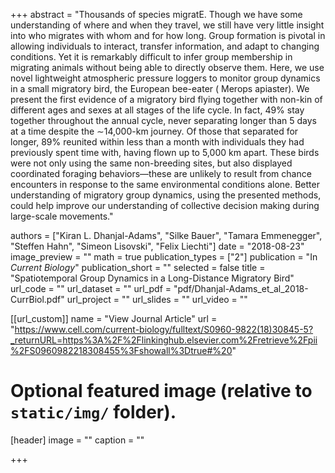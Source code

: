 +++
abstract = "Thousands of species migratE. Though we have some understanding of where and when they travel, we still have very little insight into who migrates with whom and for how long. Group formation is pivotal in allowing individuals to interact, transfer information, and adapt to changing conditions. Yet it is remarkably difficult to infer group membership in migrating animals without being able to directly observe them. Here, we use novel lightweight atmospheric pressure loggers to monitor group dynamics in a small migratory bird, the European bee-eater ( Merops apiaster). We present the first evidence of a migratory bird flying together with non-kin of different ages and sexes at all stages of the life cycle. In fact, 49% stay together throughout the annual cycle, never separating longer than 5 days at a time despite the ∼14,000-km journey. Of those that separated for longer, 89% reunited within less than a month with individuals they had previously spent time with, having flown up to 5,000 km apart. These birds were not only using the same non-breeding sites, but also displayed coordinated foraging behaviors—these are unlikely to result from chance encounters in response to the same environmental conditions alone. Better understanding of migratory group dynamics, using the presented methods, could help improve our understanding of collective decision making during large-scale movements."

authors = ["Kiran L. Dhanjal-Adams", "Silke Bauer", "Tamara Emmenegger", "Steffen Hahn", "Simeon Lisovski", "Felix Liechti"]
date = "2018-08-23"
image_preview = ""
math = true
publication_types = ["2"]
publication = "In *Current Biology*"
publication_short = ""
selected = false
title = "Spatiotemporal Group Dynamics in a Long-Distance Migratory Bird"
url_code = ""
url_dataset = ""
url_pdf = "pdf/Dhanjal-Adams_et_al_2018-CurrBiol.pdf"
url_project = ""
url_slides = ""
url_video = ""

[[url_custom]]
name = "View Journal Article"
url = "https://www.cell.com/current-biology/fulltext/S0960-9822(18)30845-5?_returnURL=https%3A%2F%2Flinkinghub.elsevier.com%2Fretrieve%2Fpii%2FS0960982218308455%3Fshowall%3Dtrue#%20"

# Optional featured image (relative to `static/img/` folder).
[header]
image = ""
caption = ""

+++
